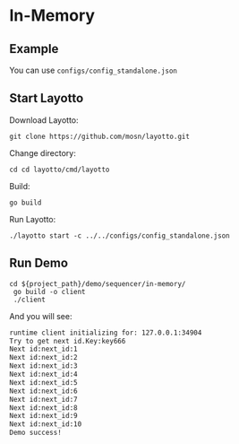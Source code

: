 # In-Memory

## Example

You can use `configs/config_standalone.json`

## Start Layotto
Download Layotto:

```shell
git clone https://github.com/mosn/layotto.git
```

Change directory:

```shell
cd cd layotto/cmd/layotto
```

Build:

```shell @if.not.exist layotto
go build
```

Run Layotto:

```shell @background
./layotto start -c ../../configs/config_standalone.json
```

## Run Demo

```shell
cd ${project_path}/demo/sequencer/in-memory/
 go build -o client
 ./client
```

And you will see:

```bash
runtime client initializing for: 127.0.0.1:34904
Try to get next id.Key:key666 
Next id:next_id:1 
Next id:next_id:2 
Next id:next_id:3 
Next id:next_id:4 
Next id:next_id:5 
Next id:next_id:6 
Next id:next_id:7 
Next id:next_id:8 
Next id:next_id:9 
Next id:next_id:10 
Demo success!
```